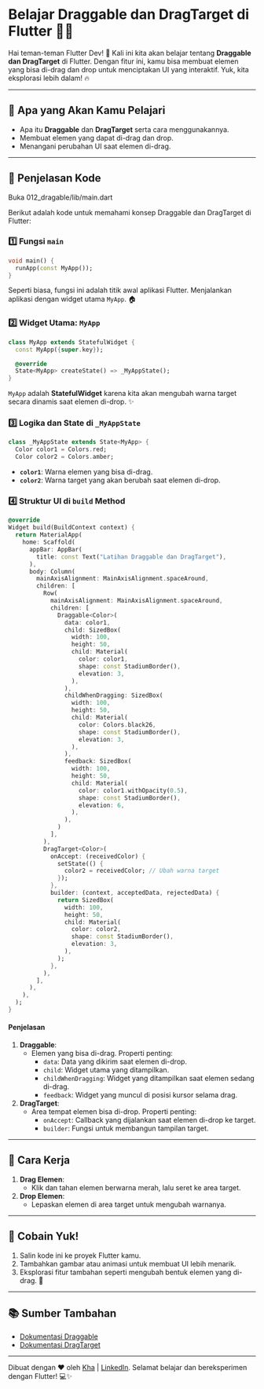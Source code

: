 # Belajar Draggable dan DragTarget di Flutter 🚀✨

Hai teman-teman Flutter Dev! 👋 Kali ini kita akan belajar tentang **Draggable dan DragTarget** di Flutter. Dengan fitur ini, kamu bisa membuat elemen yang bisa di-drag dan drop untuk menciptakan UI yang interaktif. Yuk, kita eksplorasi lebih dalam! 🔥

---

## 🎯 Apa yang Akan Kamu Pelajari
- Apa itu **Draggable** dan **DragTarget** serta cara menggunakannya.
- Membuat elemen yang dapat di-drag dan drop.
- Menangani perubahan UI saat elemen di-drag.

---

## 📝 Penjelasan Kode

Buka 012_dragable/lib/main.dart

Berikut adalah kode untuk memahami konsep Draggable dan DragTarget di Flutter:

### 1️⃣ Fungsi `main`
```dart
void main() {
  runApp(const MyApp());
}
```
Seperti biasa, fungsi ini adalah titik awal aplikasi Flutter. Menjalankan aplikasi dengan widget utama `MyApp`. 🏠

### 2️⃣ Widget Utama: `MyApp`
```dart
class MyApp extends StatefulWidget {
  const MyApp({super.key});

  @override
  State<MyApp> createState() => _MyAppState();
}
```
`MyApp` adalah **StatefulWidget** karena kita akan mengubah warna target secara dinamis saat elemen di-drop. ✨

### 3️⃣ Logika dan State di `_MyAppState`
```dart
class _MyAppState extends State<MyApp> {
  Color color1 = Colors.red;
  Color color2 = Colors.amber;
```
- **`color1`**: Warna elemen yang bisa di-drag.
- **`color2`**: Warna target yang akan berubah saat elemen di-drop.

### 4️⃣ Struktur UI di `build` Method
```dart
@override
Widget build(BuildContext context) {
  return MaterialApp(
    home: Scaffold(
      appBar: AppBar(
        title: const Text("Latihan Draggable dan DragTarget"),
      ),
      body: Column(
        mainAxisAlignment: MainAxisAlignment.spaceAround,
        children: [
          Row(
            mainAxisAlignment: MainAxisAlignment.spaceAround,
            children: [
              Draggable<Color>(
                data: color1,
                child: SizedBox(
                  width: 100,
                  height: 50,
                  child: Material(
                    color: color1,
                    shape: const StadiumBorder(),
                    elevation: 3,
                  ),
                ),
                childWhenDragging: SizedBox(
                  width: 100,
                  height: 50,
                  child: Material(
                    color: Colors.black26,
                    shape: const StadiumBorder(),
                    elevation: 3,
                  ),
                ),
                feedback: SizedBox(
                  width: 100,
                  height: 50,
                  child: Material(
                    color: color1.withOpacity(0.5),
                    shape: const StadiumBorder(),
                    elevation: 6,
                  ),
                ),
              )
            ],
          ),
          DragTarget<Color>(
            onAccept: (receivedColor) {
              setState(() {
                color2 = receivedColor; // Ubah warna target
              });
            },
            builder: (context, acceptedData, rejectedData) {
              return SizedBox(
                width: 100,
                height: 50,
                child: Material(
                  color: color2,
                  shape: const StadiumBorder(),
                  elevation: 3,
                ),
              );
            },
          ),
        ],
      ),
    ),
  );
}
```
#### Penjelasan
1. **Draggable**:
   - Elemen yang bisa di-drag. Properti penting:
     - `data`: Data yang dikirim saat elemen di-drop.
     - `child`: Widget utama yang ditampilkan.
     - `childWhenDragging`: Widget yang ditampilkan saat elemen sedang di-drag.
     - `feedback`: Widget yang muncul di posisi kursor selama drag.
2. **DragTarget**:
   - Area tempat elemen bisa di-drop. Properti penting:
     - `onAccept`: Callback yang dijalankan saat elemen di-drop ke target.
     - `builder`: Fungsi untuk membangun tampilan target.

---

## 🚀 Cara Kerja
1. **Drag Elemen**:
   - Klik dan tahan elemen berwarna merah, lalu seret ke area target.
2. **Drop Elemen**:
   - Lepaskan elemen di area target untuk mengubah warnanya.

---

## 🎉 Cobain Yuk!
1. Salin kode ini ke proyek Flutter kamu.
2. Tambahkan gambar atau animasi untuk membuat UI lebih menarik.
3. Eksplorasi fitur tambahan seperti mengubah bentuk elemen yang di-drag. 🧪

---

## 📚 Sumber Tambahan
- [Dokumentasi Draggable](https://api.flutter.dev/flutter/widgets/Draggable-class.html)
- [Dokumentasi DragTarget](https://api.flutter.dev/flutter/widgets/DragTarget-class.html)

---

Dibuat dengan ❤️ oleh [Kha](https://www.instagram.com/khalilaah.15/) | [LinkedIn](https://www.linkedin.com/in/khalilullah-nuraini-20246223b/). Selamat belajar dan bereksperimen dengan Flutter! 💻✨
